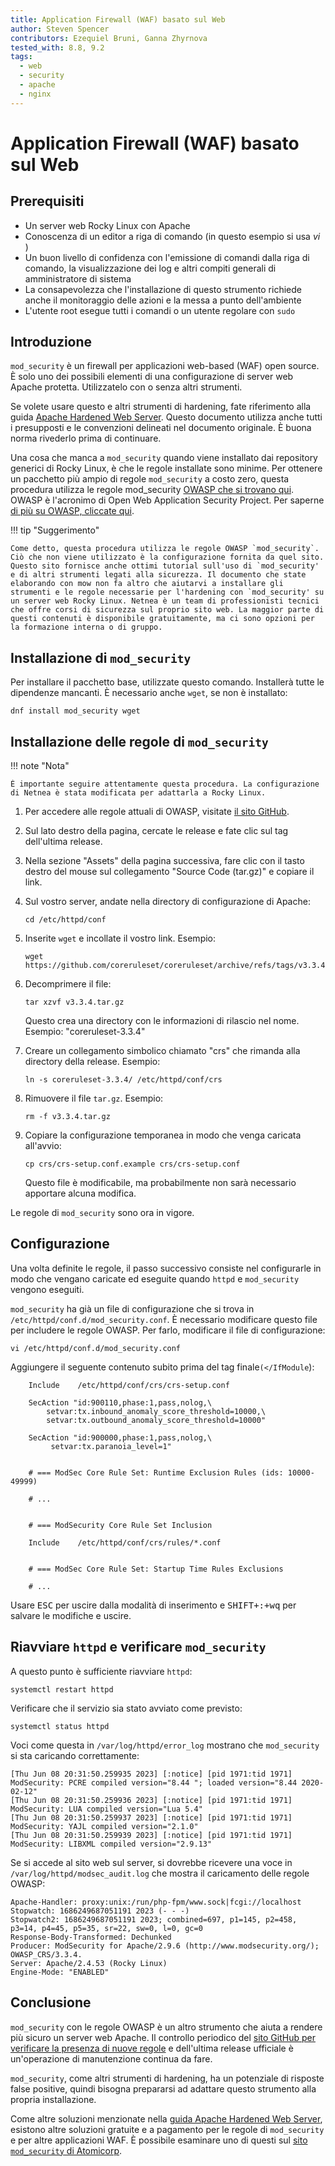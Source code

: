 ```yaml
---
title: Application Firewall (WAF) basato sul Web
author: Steven Spencer
contributors: Ezequiel Bruni, Ganna Zhyrnova
tested_with: 8.8, 9.2
tags:
  - web
  - security
  - apache
  - nginx
---
```

  
# Application Firewall (WAF) basato sul Web

## Prerequisiti

* Un server web Rocky Linux con Apache
* Conoscenza di un editor a riga di comando (in questo esempio si usa _vi_ )
* Un buon livello di confidenza con l'emissione di comandi dalla riga di comando, la visualizzazione dei log e altri compiti generali di amministratore di sistema
* La consapevolezza che l'installazione di questo strumento richiede anche il monitoraggio delle azioni e la messa a punto dell'ambiente
* L'utente root esegue tutti i comandi o un utente regolare con `sudo`

## Introduzione

`mod_security` è un firewall per applicazioni web-based (WAF) open source. È solo uno dei possibili elementi di una configurazione di server web Apache protetta. Utilizzatelo con o senza altri strumenti.

Se volete usare questo e altri strumenti di hardening, fate riferimento alla guida [Apache Hardened Web Server](index.md). Questo documento utilizza anche tutti i presupposti e le convenzioni delineati nel documento originale. È buona norma rivederlo prima di continuare.

Una cosa che manca a `mod_security` quando viene installato dai repository generici di Rocky Linux, è che le regole installate sono minime. Per ottenere un pacchetto più ampio di regole `mod_security` a costo zero, questa procedura utilizza le regole mod_security [OWASP che si trovano qui](https://www.netnea.com/). OWASP è l'acronimo di Open Web Application Security Project. Per saperne [di più su OWASP, cliccate qui](https://owasp.org/).

!!! tip "Suggerimento"

    Come detto, questa procedura utilizza le regole OWASP `mod_security`. Ciò che non viene utilizzato è la configurazione fornita da quel sito. Questo sito fornisce anche ottimi tutorial sull'uso di `mod_security' e di altri strumenti legati alla sicurezza. Il documento che state elaborando con mow non fa altro che aiutarvi a installare gli strumenti e le regole necessarie per l'hardening con `mod_security' su un server web Rocky Linux. Netnea è un team di professionisti tecnici che offre corsi di sicurezza sul proprio sito web. La maggior parte di questi contenuti è disponibile gratuitamente, ma ci sono opzioni per la formazione interna o di gruppo.

## Installazione di `mod_security`

Per installare il pacchetto base, utilizzate questo comando. Installerà tutte le dipendenze mancanti. È necessario anche `wget`, se non è installato:

```
dnf install mod_security wget
```

## Installazione delle regole di `mod_security`

!!! note "Nota"

    È importante seguire attentamente questa procedura. La configurazione di Netnea è stata modificata per adattarla a Rocky Linux.

1. Per accedere alle regole attuali di OWASP, visitate [il sito GitHub](https://github.com/coreruleset/coreruleset).

2. Sul lato destro della pagina, cercate le release e fate clic sul tag dell'ultima release.

3. Nella sezione "Assets" della pagina successiva, fare clic con il tasto destro del mouse sul collegamento "Source Code (tar.gz)" e copiare il link.

4. Sul vostro server, andate nella directory di configurazione di Apache:

    ```
    cd /etc/httpd/conf
    ```

5. Inserite `wget` e incollate il vostro link. Esempio:

    ```
    wget https://github.com/coreruleset/coreruleset/archive/refs/tags/v3.3.4.tar.gz
    ```

6. Decomprimere il file:

    ```
    tar xzvf v3.3.4.tar.gz
    ```
    Questo crea una directory con le informazioni di rilascio nel nome. Esempio: "coreruleset-3.3.4"

7. Creare un collegamento simbolico chiamato "crs" che rimanda alla directory della release. Esempio:

    ```
    ln -s coreruleset-3.3.4/ /etc/httpd/conf/crs
    ```

8. Rimuovere il file `tar.gz`. Esempio:

    ```
    rm -f v3.3.4.tar.gz
    ```

9. Copiare la configurazione temporanea in modo che venga caricata all'avvio:

    ```
    cp crs/crs-setup.conf.example crs/crs-setup.conf
    ```
    Questo file è modificabile, ma probabilmente non sarà necessario apportare alcuna modifica.

Le regole di `mod_security` sono ora in vigore.

## Configurazione

Una volta definite le regole, il passo successivo consiste nel configurarle in modo che vengano caricate ed eseguite quando `httpd` e `mod_security` vengono eseguiti.

`mod_security` ha già un file di configurazione che si trova in `/etc/httpd/conf.d/mod_security.conf`. È necessario modificare questo file per includere le regole OWASP. Per farlo, modificare il file di configurazione:

```
vi /etc/httpd/conf.d/mod_security.conf
```
Aggiungere il seguente contenuto subito prima del tag finale`(</IfModule`):

```
    Include    /etc/httpd/conf/crs/crs-setup.conf

    SecAction "id:900110,phase:1,pass,nolog,\
        setvar:tx.inbound_anomaly_score_threshold=10000,\
        setvar:tx.outbound_anomaly_score_threshold=10000"

    SecAction "id:900000,phase:1,pass,nolog,\
         setvar:tx.paranoia_level=1"


    # === ModSec Core Rule Set: Runtime Exclusion Rules (ids: 10000-49999)

    # ...


    # === ModSecurity Core Rule Set Inclusion

    Include    /etc/httpd/conf/crs/rules/*.conf


    # === ModSec Core Rule Set: Startup Time Rules Exclusions

    # ...
```

Usare <kbd>ESC</kbd> per uscire dalla modalità di inserimento e <kbd>SHIFT+</kbd><kbd>:</kbd><kbd>+wq</kbd> per salvare le modifiche e uscire.

## Riavviare `httpd` e verificare `mod_security`

A questo punto è sufficiente riavviare `httpd`:

```
systemctl restart httpd
```

Verificare che il servizio sia stato avviato come previsto:

```
systemctl status httpd
```

Voci come questa in `/var/log/httpd/error_log` mostrano che `mod_security` si sta caricando correttamente:

```
[Thu Jun 08 20:31:50.259935 2023] [:notice] [pid 1971:tid 1971] ModSecurity: PCRE compiled version="8.44 "; loaded version="8.44 2020-02-12"
[Thu Jun 08 20:31:50.259936 2023] [:notice] [pid 1971:tid 1971] ModSecurity: LUA compiled version="Lua 5.4"
[Thu Jun 08 20:31:50.259937 2023] [:notice] [pid 1971:tid 1971] ModSecurity: YAJL compiled version="2.1.0"
[Thu Jun 08 20:31:50.259939 2023] [:notice] [pid 1971:tid 1971] ModSecurity: LIBXML compiled version="2.9.13"
```

Se si accede al sito web sul server, si dovrebbe ricevere una voce in `/var/log/httpd/modsec_audit.log` che mostra il caricamento delle regole OWASP:

```
Apache-Handler: proxy:unix:/run/php-fpm/www.sock|fcgi://localhost
Stopwatch: 1686249687051191 2023 (- - -)
Stopwatch2: 1686249687051191 2023; combined=697, p1=145, p2=458, p3=14, p4=45, p5=35, sr=22, sw=0, l=0, gc=0
Response-Body-Transformed: Dechunked
Producer: ModSecurity for Apache/2.9.6 (http://www.modsecurity.org/); OWASP_CRS/3.3.4.
Server: Apache/2.4.53 (Rocky Linux)
Engine-Mode: "ENABLED"
```
## Conclusione

`mod_security` con le regole OWASP è un altro strumento che aiuta a rendere più sicuro un server web Apache. Il controllo periodico del [sito GitHub per verificare la presenza di nuove regole](https://github.com/coreruleset/coreruleset) e dell'ultima release ufficiale è un'operazione di manutenzione continua da fare.

`mod_security`, come altri strumenti di hardening, ha un potenziale di risposte false positive, quindi bisogna prepararsi ad adattare questo strumento alla propria installazione.

Come altre soluzioni menzionate nella [guida Apache Hardened Web Server](index.md), esistono altre soluzioni gratuite e a pagamento per le regole di `mod_security` e per altre applicazioni WAF. È possibile esaminare uno di questi sul [sito `mod_security` di Atomicorp](https://atomicorp.com/atomic-modsecurity-rules/).
